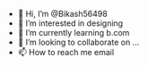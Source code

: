  - 👋 Hi, I’m @Bikash56498
- 👀 I’m interested in designing
- 🌱 I’m currently learning b.com
- 💞️ I’m looking to collaborate on ...
- 📫 How to reach me email

<!---
Bikash56498/Bikash56498 is a ✨ special ✨ repository because its `README.md` (this file) appears on your GitHub profile.
You can click the Preview link to take a look at your changes.
--->
